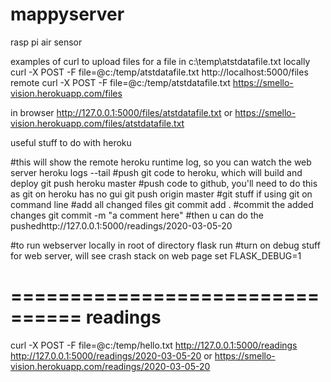 # mappyserver
rasp pi air sensor

examples of curl to upload files
for a file in c:\temp\atstdatafile.txt
locally
     curl -X POST -F file=@c:/temp/atstdatafile.txt  http://localhost:5000/files
remote
    curl -X POST -F file=@c:/temp/atstdatafile.txt  https://smello-vision.herokuapp.com/files

in browser 
    http://127.0.0.1:5000/files/atstdatafile.txt
or
    https://smello-vision.herokuapp.com/files/atstdatafile.txt

useful stuff to do with heroku

#this will show the remote heroku runtime log, so you can watch the web server
heroku logs --tail
#push git code to heroku, which will build and deploy
git push heroku master
#push code to github, you'll need to do this as git on heroku has no gui
git push origin master
#git stuff
if using git on command line
#add all changed files
git commit add .
#commit the added changes
git commit -m "a comment here"
#then u can do the pushedhttp://127.0.0.1:5000/readings/2020-03-05-20

#to run webserver locally in root of directory
flask run
#turn on debug stuff for web server, will see crash stack on web page
set FLASK_DEBUG=1

================================
readings
==================================
 curl -X POST -F file=@c:/temp/hello.txt http://127.0.0.1:5000/readings
 http://127.0.0.1:5000/readings/2020-03-05-20
 or
 https://smello-vision.herokuapp.com/readings/2020-03-05-20


